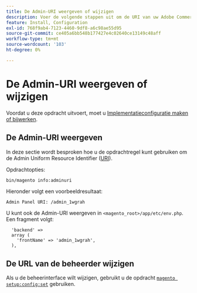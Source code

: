```yaml
---
title: De Admin-URI weergeven of wijzigen
description: Voer de volgende stappen uit om de URI van uw Adobe Commerce- of Magento Open Source-beheertoepassing weer te geven en te wijzigen.
feature: Install, Configuration
exl-id: 768f9ab4-7123-4460-9df8-a6c98ae55d95
source-git-commit: ce405a6bb548b177427e4c02640ce13149c48aff
workflow-type: tm+mt
source-wordcount: '103'
ht-degree: 0%

---
```


# De Admin-URI weergeven of wijzigen

Voordat u deze opdracht uitvoert, moet u [Implementatieconfiguratie maken of bijwerken](deployment.md).

## De Admin-URI weergeven

In deze sectie wordt besproken hoe u de opdrachtregel kunt gebruiken om de Admin Uniform Resource Identifier ([URI](https://www.w3.org/Protocols/rfc2616/rfc2616-sec3.html#sec3.2)).

Opdrachtopties:

```bash
bin/magento info:adminuri
```

Hieronder volgt een voorbeeldresultaat:

```terminal
Admin Panel URI: /admin_1wgrah
```

U kunt ook de Admin-URI weergeven in `<magento_root>/app/etc/env.php`. Een fragment volgt:

```php?start_inline=1
  'backend' =>
  array (
    'frontName' => 'admin_1wgrah',
  ),
```

## De URL van de beheerder wijzigen

Als u de beheerinterface wilt wijzigen, gebruikt u de opdracht [`magento setup:config:set`](deployment.md) gebruiken.
